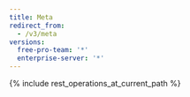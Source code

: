 ```yaml
---
title: Meta
redirect_from:
  - /v3/meta
versions:
  free-pro-team: '*'
  enterprise-server: '*'
---
```


{% include rest_operations_at_current_path %}
